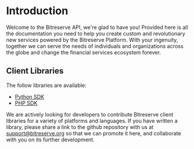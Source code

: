 # Introduction

Welcome to the Bitreserve API, we're glad to have you! Provided here is all the documentation you need to help you create custom and revolutionary new services powered by the Bitreserve Platform. With your ingenuity, together we can serve the needs of individuals and organizations across the globe and change the financial services ecosystem forever.

## Client Libraries

The follow libraries are available:

* [Python SDK](http://github.com/byrnereese/bitreserve-python-sdk)
* [PHP SDK](https://github.com/seegno/bitreserve-sdk-php)

We are actively looking for developers to contribute Bitreserve client libraries for a variety of platforms and languages. If you have written a library, please share a link to the github repository with us at <a href="mailto:support@bitreserve.org?subject=I want to contribute code">support@bitreserve.org</a> so that we can promote it here, and collaborate with you on its further development.
